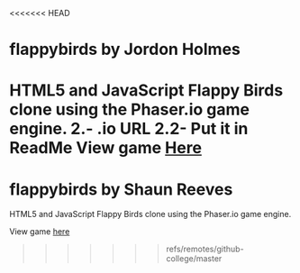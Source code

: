 <<<<<<< HEAD
# flappybirds by Jordon Holmes 
HTML5 and JavaScript Flappy Birds clone using the Phaser.io game engine. 
2.- .io URL 
2.2- Put it in ReadMe 
View game [Here](https://lenusltd.github.io/flappybirds/)
=======
# flappybirds by Shaun Reeves
HTML5 and JavaScript Flappy Birds clone using the Phaser.io game engine. 

View game [here](https://github-college.github.io/flappybirds/)
>>>>>>> refs/remotes/github-college/master
